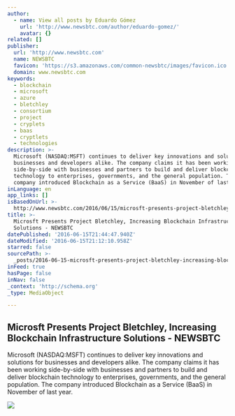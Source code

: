 ```yaml
---
author:
  - name: View all posts by Eduardo Gómez
    url: 'http://www.newsbtc.com/author/eduardo-gomez/'
    avatar: {}
related: []
publisher:
  url: 'http://www.newsbtc.com'
  name: NEWSBTC
  favicon: 'https://s3.amazonaws.com/common-newsbtc/images/favicon.ico'
  domain: www.newsbtc.com
keywords:
  - blockchain
  - microsoft
  - azure
  - bletchley
  - consortium
  - project
  - cryplets
  - baas
  - cryptlets
  - technologies
description: >-
  Microsoft (NASDAQ:MSFT) continues to deliver key innovations and solutions for
  businesses and developers alike. The company claims it has been working
  side-by-side with businesses and partners to build and deliver blockchain
  technology to enterprises, governments, and the general population. The
  company introduced Blockchain as a Service (BaaS) in November of last year.
inLanguage: en
app_links: []
isBasedOnUrl: >-
  http://www.newsbtc.com/2016/06/15/microsft-presents-project-bletchley-increasing-blockchain-infrastructure-solutions/
title: >-
  Microsft Presents Project Bletchley, Increasing Blockchain Infrastructure
  Solutions - NEWSBTC
datePublished: '2016-06-15T21:44:47.940Z'
dateModified: '2016-06-15T21:12:10.958Z'
starred: false
sourcePath: >-
  _posts/2016-06-15-microsft-presents-project-bletchley-increasing-blockchain-i.md
inFeed: true
hasPage: false
inNav: false
_context: 'http://schema.org'
_type: MediaObject

---
```

<article style=""><h1>Microsft Presents Project Bletchley, Increasing Blockchain Infrastructure Solutions - NEWSBTC</h1><p>Microsoft (NASDAQ:MSFT) continues to deliver key innovations and solutions for businesses and developers alike. The company claims it has been working side-by-side with businesses and partners to build and deliver blockchain technology to enterprises, governments, and the general population. The company introduced Blockchain as a Service (BaaS) in November of last year.</p><img src="http://s3.amazonaws.com/main-newsbtc-images/2016/06/15214809/Microsoft-headquarters.jpg" /></article>